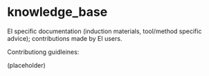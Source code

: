 # knowledge_base
EI specific documentation (induction materials, tool/method specific advice); contributions made by EI users.


Contributiong guidleines:

(placeholder)
